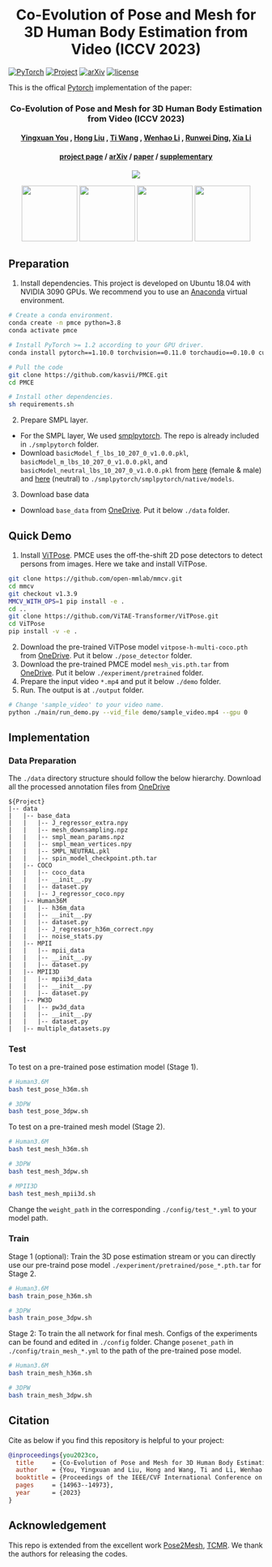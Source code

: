 <div align="center">

  <h1 align="center">Co-Evolution of Pose and Mesh for 3D Human Body Estimation from Video (ICCV 2023)</h1>
  
</div>

<div align="left">

  <a href="https://pytorch.org/get-started/locally/"><img alt="PyTorch" src="https://img.shields.io/badge/PyTorch-ee4c2c?logo=pytorch&logoColor=white"></a>
  <a href="https://kasvii.github.io/PMCE/"><img alt="Project" src="https://img.shields.io/badge/-Project%20Page-lightgrey?logo=Google%20Chrome&color=informational&logoColor=white"></a> <a href="https://youtu.be/slSPQ9hNLjM">
  [![arXiv](https://img.shields.io/badge/arXiv-2303.10305-b31b1b.svg)](https://arxiv.org/pdf/2308.10305.pdf)
  <a href="https://github.com/kasvii/PMCE/blob/main/LICENSE">![license](https://img.shields.io/badge/license-MIT-green)</a>

</div>


This is the offical [Pytorch](https://pytorch.org/) implementation of the paper:
<h3 align="center">Co-Evolution of Pose and Mesh for 3D Human Body Estimation from Video (ICCV 2023)</h3>

<h4 align="center" style="text-decoration: none;">
  <a href="https://kasvii.github.io/", target="_blank"><b>Yingxuan You</b></a>
  ,
  <a href="https://scholar.google.com/citations?hl=zh-CN&user=4CQKG8oAAAAJ", target="_blank"><b>Hong Liu</b></a>
  ,
  <a href="https://scholar.google.com/citations?user=PjBAErYAAAAJ&hl=zh-CN&oi=sra", target="_blank"><b>Ti Wang</b></a>
  ,
  <a href="https://vegetebird.github.io/", target="_blank"><b>Wenhao Li</b></a>
  ,
  <a href="https://scholar.google.com/citations?user=gU9chAwAAAAJ&hl=zh-CN&oi=sra", target="_blank"><b>Runwei Ding</b></a>,
  <a href="https://xialipku.github.io/", target="_blank"><b>Xia Li</b></a>

</h4>
<h4 align="center">
  <a href="https://kasvii.github.io/PMCE/", target="_blank">project page</a> /
  <a href="https://arxiv.org/pdf/2308.10305.pdf", target="_blank">arXiv</a> /
  <a href="https://openaccess.thecvf.com/content/ICCV2023/papers/You_Co-Evolution_of_Pose_and_Mesh_for_3D_Human_Body_Estimation_ICCV_2023_paper.pdf", target="_blank">paper</a> /
  <a href="https://openaccess.thecvf.com/content/ICCV2023/supplemental/You_Co-Evolution_of_Pose_ICCV_2023_supplemental.pdf", target="_blank">supplementary</a>
</h4>

<p align="center">
    <img src="assets/framework.png" /> 
</p>
<p align="center">
  <img src="assets/demo1.gif" height="110" /> 
  <img src="assets/demo2.gif" height="110" /> 
  <img src="assets/demo3.gif" height="110" /> 
  <img src="assets/demo4.gif" height="110" /> 
</p>


## Preparation

1. Install dependencies. This project is developed on Ubuntu 18.04 with NVIDIA 3090 GPUs. We recommend you to use an [Anaconda](https://www.anaconda.com/) virtual environment.
```bash
# Create a conda environment.
conda create -n pmce python=3.8
conda activate pmce

# Install PyTorch >= 1.2 according to your GPU driver.
conda install pytorch==1.10.0 torchvision==0.11.0 torchaudio==0.10.0 cudatoolkit=11.3 -c pytorch -c conda-forge

# Pull the code
git clone https://github.com/kasvii/PMCE.git
cd PMCE

# Install other dependencies.
sh requirements.sh
```

2. Prepare SMPL layer. 
- For the SMPL layer, We used [smplpytorch](https://github.com/gulvarol/smplpytorch). The repo is already included in `./smplpytorch` folder.
- Download `basicModel_f_lbs_10_207_0_v1.0.0.pkl`, `basicModel_m_lbs_10_207_0_v1.0.0.pkl`, and `basicModel_neutral_lbs_10_207_0_v1.0.0.pkl` from [here](https://smpl.is.tue.mpg.de/downloads) (female & male) and [here](http://smplify.is.tue.mpg.de/) (neutral) to `./smplpytorch/smplpytorch/native/models`.

3. Download base data
- Download `base_data` from [OneDrive](https://1drv.ms/f/s!Alg46BPWJg_XgVf-q5qKdkalhgOj?e=1PZmQz). Put it below `./data` folder.

## Quick Demo
1. Install [ViTPose](https://github.com/ViTAE-Transformer/ViTPose). PMCE uses the off-the-shift 2D pose detectors to detect persons from images. Here we take and install ViTPose. 
```bash
git clone https://github.com/open-mmlab/mmcv.git
cd mmcv
git checkout v1.3.9
MMCV_WITH_OPS=1 pip install -e .
cd ..
git clone https://github.com/ViTAE-Transformer/ViTPose.git
cd ViTPose
pip install -v -e .
```
2. Download the pre-trained ViTPose model `vitpose-h-multi-coco.pth` from [OneDrive](https://1drv.ms/f/s!Alg46BPWJg_Xgj6Zim2WCoF5SnbL?e=dtnem2). Put it below `./pose_detector` folder.
3. Download the pre-trained PMCE model `mesh_vis.pth.tar` from [OneDrive](https://1drv.ms/f/s!Alg46BPWJg_XgXCTabSm_2wRfIN8?e=BnpbLV). Put it below `./experiment/pretrained` folder.
4. Prepare the input video `*.mp4` and put it below `./demo` folder. 
5. Run. The output is at `./output` folder.
```bash
# Change 'sample_video' to your video name.
python ./main/run_demo.py --vid_file demo/sample_video.mp4 --gpu 0
```

## Implementation
### Data Preparation
The `./data` directory structure should follow the below hierarchy. Download all the processed annotation files from [OneDrive](https://1drv.ms/f/s!Alg46BPWJg_XgVf-q5qKdkalhgOj?e=LmGZ8n)
```
${Project}  
|-- data  
|   |-- base_data
|   |   |-- J_regressor_extra.npy
|   |   |-- mesh_downsampling.npz
|   |   |-- smpl_mean_params.npz
|   |   |-- smpl_mean_vertices.npy
|   |   |-- SMPL_NEUTRAL.pkl
|   |   |-- spin_model_checkpoint.pth.tar
|   |-- COCO  
|   |   |-- coco_data  
|   |   |-- __init__.py
|   |   |-- dataset.py
|   |   |-- J_regressor_coco.npy
|   |-- Human36M  
|   |   |-- h36m_data  
|   |   |-- __init__.py
|   |   |-- dataset.py 
|   |   |-- J_regressor_h36m_correct.npy
|   |   |-- noise_stats.py
|   |-- MPII  
|   |   |-- mpii_data  
|   |   |-- __init__.py
|   |   |-- dataset.py
|   |-- MPII3D
|   |   |-- mpii3d_data  
|   |   |-- __init__.py
|   |   |-- dataset.py
|   |-- PW3D 
|   |   |-- pw3d_data
|   |   |-- __init__.py
|   |   |-- dataset.py
|   |-- multiple_datasets.py
```

### Test
To test on a pre-trained pose estimation model (Stage 1).
```bash
# Human3.6M
bash test_pose_h36m.sh

# 3DPW
bash test_pose_3dpw.sh
```

To test on a pre-trained mesh model (Stage 2).
```bash
# Human3.6M
bash test_mesh_h36m.sh

# 3DPW
bash test_mesh_3dpw.sh

# MPII3D
bash test_mesh_mpii3d.sh
```
Change the `weight_path` in the corresponding `./config/test_*.yml` to your model path.


### Train
Stage 1 (optional): Train the 3D pose estimation stream or you can directly use our pre-traind pose model `./experiment/pretrained/pose_*.pth.tar` for Stage 2.
```bash
# Human3.6M
bash train_pose_h36m.sh

# 3DPW
bash train_pose_3dpw.sh
```

Stage 2: To train the all network for final mesh. Configs of the experiments can be found and edited in `./config` folder. Change `posenet_path` in `./config/train_mesh_*.yml` to the path of the pre-trained pose model.
```bash
# Human3.6M
bash train_mesh_h36m.sh

# 3DPW
bash train_mesh_3dpw.sh
```


## Citation
Cite as below if you find this repository is helpful to your project:
```bibtex
@inproceedings{you2023co,
  title     = {Co-Evolution of Pose and Mesh for 3D Human Body Estimation from Video},
  author    = {You, Yingxuan and Liu, Hong and Wang, Ti and Li, Wenhao and Ding, Runwei and Li, Xia},
  booktitle = {Proceedings of the IEEE/CVF International Conference on Computer Vision},
  pages     = {14963--14973},
  year      = {2023}
}
```


## Acknowledgement
This repo is extended from the excellent work [Pose2Mesh](https://github.com/hongsukchoi/Pose2Mesh_RELEASE), [TCMR](https://github.com/hongsukchoi/TCMR_RELEASE). We thank the authors for releasing the codes.